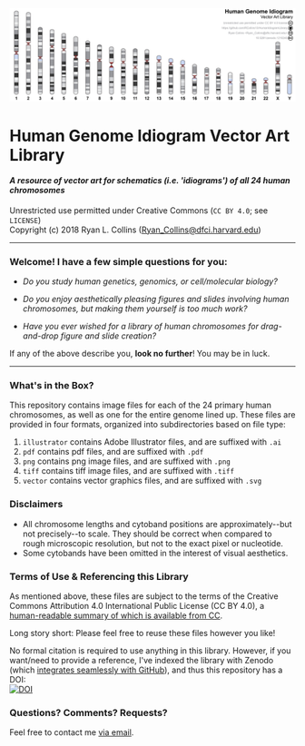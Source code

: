 ![Human Genome Idiogram](https://github.com/RCollins13/HumanIdiogramLibrary/blob/master/png/human_genome_idiogram.png "Human Genome Idiogram")  
# Human Genome Idiogram Vector Art Library
#### *A resource of vector art for schematics (*i.e.* 'idiograms') of all 24 human chromosomes*  
  

Unrestricted use permitted under Creative Commons (`CC BY 4.0`; see `LICENSE`)  
Copyright (c) 2018 Ryan L. Collins (<Ryan_Collins@dfci.harvard.edu>)  


---  


### Welcome! I have a few simple questions for you:

  * *Do you study human genetics, genomics, or cell/molecular biology?*

  * *Do you enjoy aesthetically pleasing figures and slides involving human chromosomes, but making them yourself is too much work?*  

  * *Have you ever wished for a library of human chromosomes for drag-and-drop figure and slide creation?*  

If any of the above describe you, **look no further**!  You may be in luck.  


---  
### What's in the Box?  
  

This repository contains image files for each of the 24 primary human chromosomes, as well as one for the entire genome lined up.  These files are provided in four formats, organized into subdirectories based on file type:  
1. `illustrator` contains Adobe Illustrator files, and are suffixed with `.ai`  
2. `pdf` contains pdf files, and are suffixed with `.pdf`  
3. `png` contains png image files, and are suffixed with `.png`  
4. `tiff` contains tiff image files, and are suffixed with `.tiff`  
5. `vector` contains vector graphics files, and are suffixed with `.svg`  
     
  
### Disclaimers  
  * All chromosome lengths and cytoband positions are approximately--but not precisely--to scale. They should be correct when compared to rough microscopic resolution, but not to the exact pixel or nucleotide.  
  * Some cytobands have been omitted in the interest of visual aesthetics.  

  
### Terms of Use &amp; Referencing this Library 
As mentioned above, these files are subject to the terms of the Creative Commons Attribution 4.0 International Public License (CC BY 4.0), a [human-readable summary of which is available from CC](https://creativecommons.org/licenses/by/4.0/).  
  
Long story short: Please feel free to reuse these files however you like!  

No formal citation is required to use anything in this library. However, if you want/need to provide a reference, I've indexed the library with Zenodo (which [integrates seamlessly with GitHub](https://guides.github.com/activities/citable-code/)), and thus this repository has a DOI:  
[![DOI](https://zenodo.org/badge/127183933.svg)](https://zenodo.org/badge/latestdoi/127183933)  

  
### Questions? Comments? Requests?   
Feel free to contact me [via email](mailto:Ryan_Collins@dfci.harvard.edu).
  